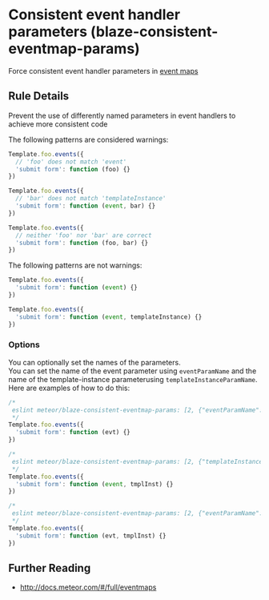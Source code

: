# Consistent event handler parameters (blaze-consistent-eventmap-params)

Force consistent event handler parameters in [event maps](http://docs.meteor.com/#/full/eventmaps)


## Rule Details

Prevent the use of differently named parameters in event handlers to achieve more consistent code

The following patterns are considered warnings:

```js
Template.foo.events({
  // 'foo' does not match 'event'
  'submit form': function (foo) {}
})

Template.foo.events({
  // 'bar' does not match 'templateInstance'
  'submit form': function (event, bar) {}
})

Template.foo.events({
  // neither 'foo' nor 'bar' are correct
  'submit form': function (foo, bar) {}
})

```

The following patterns are not warnings:

```js
Template.foo.events({
  'submit form': function (event) {}
})

Template.foo.events({
  'submit form': function (event, templateInstance) {}
})

```

### Options

You can optionally set the names of the parameters.  
You can set the name of the event parameter using `eventParamName` and the name of the template-instance parameterusing `templateInstanceParamName`.  
Here are examples of how to do this:

```js
/*
 eslint meteor/blaze-consistent-eventmap-params: [2, {"eventParamName": "evt"}]
 */
Template.foo.events({
  'submit form': function (evt) {}
})

/*
 eslint meteor/blaze-consistent-eventmap-params: [2, {"templateInstanceParamName": "tmplInst"}]
 */
Template.foo.events({
  'submit form': function (event, tmplInst) {}
})

/*
 eslint meteor/blaze-consistent-eventmap-params: [2, {"eventParamName": "evt", "templateInstanceParamName": "tmplInst"}]
 */
Template.foo.events({
  'submit form': function (evt, tmplInst) {}
})

```

## Further Reading

* http://docs.meteor.com/#/full/eventmaps
